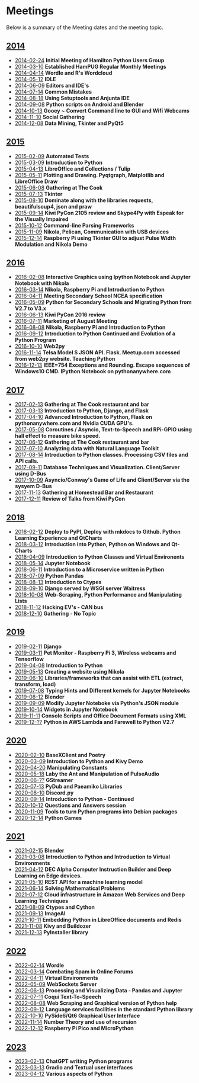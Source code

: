# Meetings

Below is a summary of the Meeting dates and the meeting topic.

## [2014](2014)
* [2014-02-24](2014/2014-02-24) **Initial Meeting of Hamilton Python Users Group**
* [2014-03-10](2014/2014-03-10) **Established HamPUG Regular Monthly Meetings**
* [2014-04-14](2014/2014-04-14) **Wordle and R's Wordcloud**
* [2014-05-12](2014/2014-05-12) **IDLE**
* [2014-06-09](2014/2014-06-09) **Editors and IDE's**
* [2014-07-14](2014/2014-07-14) **Common Mistakes**
* [2014-08-18](2014/2014-08-18) **Using Setuptools and Anjunta IDE**
* [2014-09-08](2014/2014-09-08) **Python scripts on Android and Blender**
* [2014-10-13](2014/2014-10-13) **Gooey ~ Convert Command line to GUI and Wifi Webcams**
* [2014-11-10](2014/2014-11-10) **Social Gathering**
* [2014-12-08](2014/2014-12-08) **Data Mining, Tkinter and PyQt5**

## [2015](2015)
* [2015-02-09](2015/2015-02-09) **Automated Tests**
* [2015-03-09](2015/2015-03-09) **Introduction to Python**
* [2015-04-13](2015/2015-04-13) **LibreOffice and Collections / Tulip**
* [2015-05-11](2015/2015-05-11) **Plotting and Drawing. Pyqtgraph, Matplotlib and LibreOffice Draw**
* [2015-06-08](2015/2015-06-08) **Gathering at The Cook**
* [2015-07-13](2015/2015-07-13) **Tkinter**
* [2015-08-10](2015/2015-08-10) **Dominate along with the libraries requests, beautifulsoup4, json and praw**
* [2015-09-14](2015/2015-09-14) **Kiwi PyCon 2105 review and Skype4Py with Espeak for the Visually Impaired**
* [2015-10-12](2015/2015-10-12) **Command-line Parsing Frameworks**
* [2015-11-09](2015/2015-11-09) **Nikola, Pelican, Communication with USB devices**
* [2015-12-14](2015/2015-12-14) **Raspberry Pi using Tkinter GUI to adjust Pulse Width Modulation and Nikola Demo**

## [2016](2016)
* [2016-02-08](2016/2016-02-08) **Interactive Graphics using Ipython Notebook and Jupyter Notebook with Nikola**
* [2016-03-14](2016/2016-03-14) **Nikola, Raspberry Pi and Introduction to Python**
* [2016-04-11](2016/2016-04-11) **Meeting Secondary School NCEA specification**
* [2016-05-09](2016/2016-05-09) **Python for Secondary Schools and Migrating Python from V2.7 to V3.x**
* [2016-06-13](2016/2016-06-13) **Kiwi PyCon 2016 review**
* [2016-07-11](2016/2016-07-11) **Marketing of August Meeting**
* [2016-08-08](2016/2016-08-08) **Nikola, Raspberry Pi and Introduction to Python**
* [2016-09-12](2016/2016-09-12) **Introduction to Python Continued and Evolution of a Python Program**
* [2016-10-10](2016/2016-10-10) **Web2py**
* [2016-11-14](2016/2016-11-14) **Telsa Model S JSON API. Flask. Meetup.com accessed from web2py website. Teaching Python**
* [2016-12-13](2016/2016-12-13) **IEEE=754 Exceptions and Rounding. Escape sequences of Windows10 CMD. IPython Notebook on pythonanywhere.com**

## [2017](2017)
* [2017-02-13](2017/2017-02-13) **Gathering at The Cook restaurant and bar**
* [2017-03-13](2017/2017-03-13) **Introduction to Python, Django, and Flask**
* [2017-04-10](2017/2017-04-10) **Advanced Introduction to Python, Flask on pythonanywhere.com and Nvidia CUDA GPU's.**
* [2017-05-08](2017/2017-05-08) **Coroutines / Asyncio, Text-to-Speech and RPi-GPIO using hall effect to measure bike speed.**
* [2017-06-12](2017/2017-06-12) **Gathering at The Cook restaurant and bar**
* [2017-07-10](2017/2017-07-10) **Analyzing data with Natural Language Toolkit**
* [2017-08-14](2017/2017-08-14) **Introduction to Python classes. Processing CSV files and API calls.**
* [2017-09-11](2017/2017-09-11) **Database Techniques and Visualization. Client/Server using D-Bus**
* [2017-10-09](2017/2017-10-09) **Asyncio/Conway's Game of Life and Client/Server via the sysyem D-Bus**
* [2017-11-13](2017/2017-11-13) **Gathering at Homestead Bar and Restaurant**
* [2017-12-11](2017/2017-12-11) **Review of Talks from Kiwi PyCon**

## [2018](2018)
* [2018-02-12](2018/2018-02-12) **Deploy to PyPI, Deploy with mkdocs to Github. Python Learning Experience and QtCharts**
* [2018-03-12](2018/2018-03-12) **Introduction into Python, Python on Windows and Qt-Charts**
* [2018-04-09](2018/2018-04-09) **Introduction to Python Classes and Virtual Environents**
* [2018-05-14](2018/2018-05-14) **Jupyter Notebook**
* [2018-06-11](2018/2018-06-11) **Introduction to a Microservice written in Python**
* [2018-07-09](2018/2018-07-09) **Python Pandas**
* [2018-08-13](2018/2018-08-13) **Introduction to Ctypes**
* [2018-09-10](2018/2018-09-10) **Django served by WSGI server Waitress**
* [2018-10-08](2018/2018-10-08) **Web-Scraping, Python Performance and Manipulating Lists**
* [2018-11-12](2018/2018-11-12) **Hacking EV's - CAN bus**
* [2018-12-10](2018/2018-12-10) **Gathering - No Topic**

## [2019](2019)
* [2019-02-11](2019/2019-02-11) **Django**
* [2019-03-11](2019/2019-03-11) **Pet Monitor - Raspberry Pi 3, Wireless webcams and Tensorflow**
* [2019-04-08](2019/2019-04-08) **Introduction to Python**
* [2019-05-13](2019/2019-05-13) **Creating a website using Nikola**
* [2019-06-10](2019/2019-06-10) **Libraries/frameworks that can assist with ETL (extract, transform, load)**
* [2019-07-08](2019/2019-07-08) **Typing Hints and Different kernels for Jupyter Notebooks**
* [2019-08-12](2019/2019-08-12) **Blender**
* [2019-09-09](2019/2019-09-09) **Modify Jupyter Noteboke via Python's JSON module**
* [2019-10-14](2019/2019-10-14) **Widgets in Jupyter Notebook**
* [2019-11-11](2019/2019-11-11) **Console Scripts and Office Document Formats using XML**
* [2019-12-??](2019/2019-12-09) **Python in AWS Lambda and Farewell to Python V2.7**

## [2020](2020)
* [2020-02-10](2020/2020-02-10) **BaseXClient and Poetry**
* [2020-03-09](2020/2020-03-09) **Introduction to Python and Kivy Demo**
* [2020-04-20](2020/2020-04-20) **Manipulating Constants**
* [2020-05-18](2020/2020-05-18) **Laby the Ant and Manipulation of PulseAudio**
* [2020-06-??](2020/2020-06-08) **GStreamer**
* [2020-07-13](2020/2020-07-13) **PyDub and Paeamiko Libraries**
* [2020-08-10](2020/2020-08-10) **Discord.py**
* [2020-09-14](2020/2020-09-14) **Introduction to Python - Continued**
* [2020-10-12](2020/2020-10-12) **Questions and Answers session**
* [2020-11-09](2020/2020-11-09) **Tools to turn Python programs into Debian packages**
* [2020-12-14](2020/2020-12-14) **Python Games**

## [2021](2021)
* [2021-02-15](2021/2021-02-15) **Blender**
* [2021-03-08](2021/2021-03-08) **Introduction to Python and Introduction to Virtual Environments**
* [2021-04-12](2021/2021-04-12) **DEC Alpha Computer Instruction Builder and Deep Learning on Edge devices.**
* [2021-05-10](2021/2021-05-10) **REST API for a machine learning model**
* [2021-06-14](2021/2021-06-14) **Solving Mathematical Problems**
* [2021-07-12](2021/2021-07-12) **Cloud infrastructure in Amazon Web Services and Deep Learning Techniques**
* [2021-08-09](2021/2021-08-09) **Ctypes and Cython**
* [2021-09-13](2021/2021-09-13) **ImageAI**
* [2021-10-11](2021/2021-10-11) **Embedding Python in LibreOffice documents and Redis**
* [2021-11-08](2021/2021-11-08) **Kivy and Buildozer**
* [2021-12-13](2021/2021-12-13) **PyInstaller library**

## [2022](2022)
* [2022-02-14](2022/2022-02-14) **Wordle**
* [2022-03-14](2022/2022-03-14) **Combating Spam in Online Forums**
* [2022-04-11](2022/2022-04-11) **Virtual Environments**
* [2022-05-09](2022/2022-05-09) **WebSockets Server**
* [2022-06-13](2022/2022-06-13) **Processing and Visualizing Data - Pandas and Jupyter**
* [2022-07-11](2022/2022-07-11) **Coqui Text-To-Speech**
* [2022-08-08](2022/2022-08-08) **Web Scraping and Graphical version of Python help**
* [2022-09-12](2022/2022-09-12) **Language services facilities in the standard Python library**
* [2022-10-10](2022/2022-10-10) **PySide6/Qt6 Graphical User Interface**
* [2022-11-14](2022/2022-11-14) **Number Theory and use of recursion**
* [2022-12-12](2022/2022-12-12) **Raspberry Pi Pico and MicroPython**

## [2023](2023)
* [2023-02-13](2023/2023-02-13) **ChatGPT writing Python programs**
* [2023-03-13](2023/2023-03-13) **Gradio and Textual user interfaces**
* [2023-04-12](2023/2023-04-12) **Various aspects of Python**
